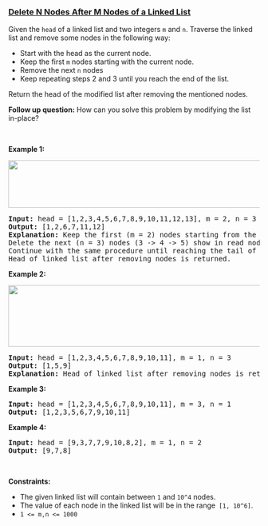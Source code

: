 ### [Delete N Nodes After M Nodes of a Linked List](https://leetcode.com/problems/delete-n-nodes-after-m-nodes-of-a-linked-list)

<p>Given the&nbsp;<code>head</code>&nbsp;of a linked list and two integers <code>m</code> and <code>n</code>. Traverse the linked list and remove some nodes&nbsp;in the following way:</p>

<ul>
	<li>Start with the head as the current node.</li>
	<li>Keep the first <code>m</code> nodes starting with the current node.</li>
	<li>Remove the next <code>n</code> nodes</li>
	<li>Keep repeating steps 2 and 3 until you reach the end of the list.</li>
</ul>

<p>Return the head of the modified list after removing the mentioned nodes.</p>

<p><strong>Follow up question:</strong> How can you solve this problem by modifying the list in-place?</p>

<p>&nbsp;</p>
<p><strong>Example 1:</strong></p>

<p><strong><img alt="" src="https://assets.leetcode.com/uploads/2020/06/06/sample_1_1848.png" style="width: 620px; height: 95px;" /></strong></p>

<pre>
<strong>Input:</strong> head = [1,2,3,4,5,6,7,8,9,10,11,12,13], m = 2, n = 3
<strong>Output:</strong> [1,2,6,7,11,12]
<strong>Explanation: </strong>Keep the first (m = 2) nodes starting from the head of the linked List  (1 -&gt;2) show in black nodes.
Delete the next (n = 3) nodes (3 -&gt; 4 -&gt; 5) show in read nodes.
Continue with the same procedure until reaching the tail of the Linked List.
Head of linked list after removing nodes is returned.</pre>

<p><strong>Example 2:</strong></p>

<p><strong><img alt="" src="https://assets.leetcode.com/uploads/2020/06/06/sample_2_1848.png" style="width: 620px; height: 123px;" /></strong></p>

<pre>
<strong>Input:</strong> head = [1,2,3,4,5,6,7,8,9,10,11], m = 1, n = 3
<strong>Output:</strong> [1,5,9]
<strong>Explanation:</strong> Head of linked list after removing nodes is returned.</pre>

<p><strong>Example 3:</strong></p>

<pre>
<strong>Input:</strong> head = [1,2,3,4,5,6,7,8,9,10,11], m = 3, n = 1
<strong>Output:</strong> [1,2,3,5,6,7,9,10,11]
</pre>

<p><strong>Example 4:</strong></p>

<pre>
<strong>Input:</strong> head = [9,3,7,7,9,10,8,2], m = 1, n = 2
<strong>Output:</strong> [9,7,8]
</pre>

<p>&nbsp;</p>
<p><strong>Constraints:</strong></p>

<ul>
	<li>The given linked list will contain between&nbsp;<code>1</code>&nbsp;and&nbsp;<code>10^4</code>&nbsp;nodes.</li>
	<li>The value of each node in the linked list will be in the range<code>&nbsp;[1, 10^6]</code>.</li>
	<li><code>1 &lt;= m,n &lt;=&nbsp;1000</code></li>
</ul>